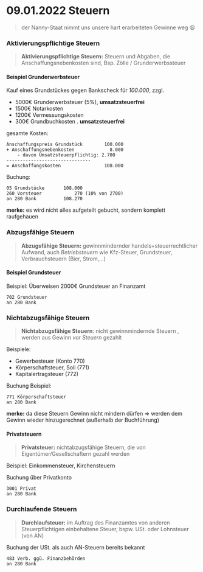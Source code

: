 # 09.01.2022 Steuern

> der Nanny-Staat nimmt uns unsere hart erarbeiteten Gewinne weg :weary: 



### Aktivierungspflichtige Steuern

> **Aktivierungspflichtige Steuern:** Steuern und Abgaben, die Anschaffungsnebenkosten sind, Bsp. Zölle / Grunderwerbssteuer



#### Beispiel Grunderwerbsteuer

Kauf eines Grundstückes gegen Bankscheck für *100.000*, zzgl.

- 5000€ Grunderwerbsteuer (5%), **umsatzsteuerfrei**
- 1500€ Notarkosten
- 1200€ Vermessungskosten
- 300€ Grundbuchkosten . **umsatzsteuerfrei**



gesamte Kosten:

```
Anschaffungspreis Grundstück        100.000
+ Anschaffungsnebenkosten             8.000
    - davon Umsatzsteuerpflichtig: 2.700
-------------------------------
= Anschaffungskosten                108.000
```



Buchung:

```
05 Grundstücke       108.000
260 Vorsteuer            270 (10% von 2700)
an 280 Bank          108.270
```

**merke:** es wird nicht alles aufgeteilt gebucht, sondern komplett raufgehauen



### Abzugsfähige Steuern

> **Abzugsfähige Steuern:** gewinnmindernder handels+steuerrechtlicher Aufwand, auch *Betriebsteuern* wie Kfz-Steuer, Grundsteuer, Verbrauchsteuern (Bier, Strom,...)

 

#### Beispiel Grundsteuer

Beispiel: Überweisen 2000€ Grundsteuer an Finanzamt

```
702 Grundsteuer 
an 280 Bank
```



### Nichtabzugsfähige Steuern

> **Nichtabzugsfähige Steuern**: nicht gewinnmindernde Steuern , werden aus Gewinn  *vor Steuern* gezahlt

Beispiele:

- Gewerbesteuer (Konto 770)
- Körperschaftsteuer, Soli (771)
- Kapitalertragsteuer (772)

Buchung Beispiel:

```
771 Körperschaftsteuer
an 280 Bank
```



**merke:** da diese Steuern Gewinn nicht mindern dürfen => werden dem Gewinn wieder hinzugerechnet (außerhalb der Buchführung)

#### Privatsteuern

>  **Privatsteuer:** nichtabzugsfähige Steuern, die von Eigentümer/Gesellschaftern gezahl werden

Beispiel: Einkommensteuer, Kirchensteuern

Buchung über Privatkonto

```
3001 Privat
an 280 Bank
```



### Durchlaufende Steuern

> **Durchlaufsteuer:** im Auftrag des Finanzamtes von anderen Steuerpflichtigen einbehaltene Steuer, bspw. USt. oder Lohnsteuer (von AN)

Buchung der USt. als auch AN-Steuern bereits bekannt

```
483 Verb. ggü. Finanzbehörden
an 280 Bank
```





